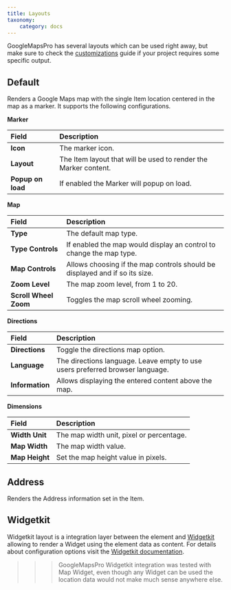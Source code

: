 ```yaml
---
title: Layouts
taxonomy:
    category: docs
---
```


GoogleMapsPro has several layouts which can be used right away, but make sure to check the [customizations](/googlemapspro/advanced/customizations) guide if your project requires some specific output.

## Default

Renders a Google Maps map with the single Item location centered in the map as a marker. It supports the following configurations.

**Marker**

| Field       | Description |
| :---------- | :---------- |
| **Icon** | The marker icon. |
| **Layout** | The Item layout that will be used to render the Marker content. |
| **Popup on load** | If enabled the Marker will popup on load. |

**Map**

| Field       | Description |
| :---------- | :---------- |
| **Type** | The default map type. |
| **Type Controls** | If enabled the map would display an control to change the map type. |
| **Map Controls** | Allows choosing if the map controls should be displayed and if so its size. |
| **Zoom Level** | The map zoom level, from 1 to 20. |
| **Scroll Wheel Zoom** | Toggles the map scroll wheel zooming. |

**Directions**

| Field       | Description |
| :---------- | :---------- |
| **Directions** | Toggle the directions map option. |
| **Language** | The directions language. Leave empty to use users preferred browser language. |
| **Information** | Allows displaying the entered content above the map. |

**Dimensions**

| Field       | Description |
| :---------- | :---------- |
| **Width Unit** | The map width unit, pixel or percentage. |
| **Map Width** | The map width value. |
| **Map Height** | Set the map height value in pixels. |

## Address

Renders the Address information set in the Item.

## Widgetkit

Widgetkit layout is a integration layer between the element and [Widgetkit](http://yootheme.com/widgetkit) allowing to render a Widget using the element data as content. For details about configuration options visit the [Widgetkit documentation](http://yootheme.com/widgetkit/documentation).

>>> GoogleMapsPro Widgetkit integration was tested with Map Widget, even though any Widget can be used the location data would not make much sense anywhere else.
